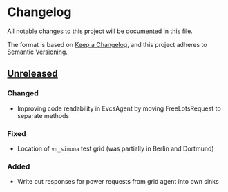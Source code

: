 # Changelog
All notable changes to this project will be documented in this file.

The format is based on [Keep a Changelog](https://keepachangelog.com/en/1.0.0/),
and this project adheres to [Semantic Versioning](https://semver.org/spec/v2.0.0.html).

## [Unreleased]
### Changed
- Improving code readability in EvcsAgent by moving FreeLotsRequest to separate methods

### Fixed
- Location of `vn_simona` test grid (was partially in Berlin and Dortmund)

### Added
- Write out responses for power requests from grid agent into own sinks

[Unreleased]: https://github.com/ie3-institute/simona/compare/a14a093239f58fca9b2b974712686b33e5e5f939...HEAD